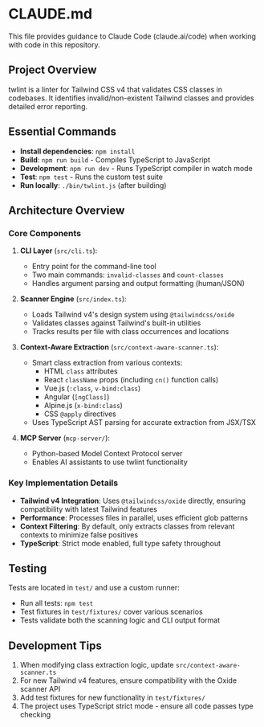 # CLAUDE.md

This file provides guidance to Claude Code (claude.ai/code) when working with code in this repository.

## Project Overview

twlint is a linter for Tailwind CSS v4 that validates CSS classes in codebases. It identifies invalid/non-existent Tailwind classes and provides detailed error reporting.

## Essential Commands

- **Install dependencies**: `npm install`
- **Build**: `npm run build` - Compiles TypeScript to JavaScript
- **Development**: `npm run dev` - Runs TypeScript compiler in watch mode
- **Test**: `npm test` - Runs the custom test suite
- **Run locally**: `./bin/twlint.js` (after building)

## Architecture Overview

### Core Components

1. **CLI Layer** (`src/cli.ts`): 
   - Entry point for the command-line tool
   - Two main commands: `invalid-classes` and `count-classes`
   - Handles argument parsing and output formatting (human/JSON)

2. **Scanner Engine** (`src/index.ts`):
   - Loads Tailwind v4's design system using `@tailwindcss/oxide`
   - Validates classes against Tailwind's built-in utilities
   - Tracks results per file with class occurrences and locations

3. **Context-Aware Extraction** (`src/context-aware-scanner.ts`):
   - Smart class extraction from various contexts:
     - HTML `class` attributes
     - React `className` props (including `cn()` function calls)
     - Vue.js (`:class`, `v-bind:class`)
     - Angular (`[ngClass]`)
     - Alpine.js (`x-bind:class`)
     - CSS `@apply` directives
   - Uses TypeScript AST parsing for accurate extraction from JSX/TSX

4. **MCP Server** (`mcp-server/`):
   - Python-based Model Context Protocol server
   - Enables AI assistants to use twlint functionality

### Key Implementation Details

- **Tailwind v4 Integration**: Uses `@tailwindcss/oxide` directly, ensuring compatibility with latest Tailwind features
- **Performance**: Processes files in parallel, uses efficient glob patterns
- **Context Filtering**: By default, only extracts classes from relevant contexts to minimize false positives
- **TypeScript**: Strict mode enabled, full type safety throughout

## Testing

Tests are located in `test/` and use a custom runner:
- Run all tests: `npm test`
- Test fixtures in `test/fixtures/` cover various scenarios
- Tests validate both the scanning logic and CLI output format

## Development Tips

1. When modifying class extraction logic, update `src/context-aware-scanner.ts`
2. For new Tailwind v4 features, ensure compatibility with the Oxide scanner API
3. Add test fixtures for new functionality in `test/fixtures/`
4. The project uses TypeScript strict mode - ensure all code passes type checking